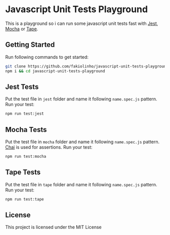 # Javascript Unit Tests Playground

This is a playground so i can run some javascript unit tests fast with [Jest](https://facebook.github.io/jest/), [Mocha](https://mochajs.org/) or [Tape](https://github.com/substack/tape).

## Getting Started

Run following commands to get started:

```bash
git clone https://github.com/fakiolinho/javascript-unit-tests-playground.git
npm i && cd javascript-unit-tests-playground
```

## Jest Tests

Put the test file in `jest` folder and name it following `name.spec.js` pattern. Run your test:

```bash
npm run test:jest
```

## Mocha Tests

Put the test file in `mocha` folder and name it following `name.spec.js` pattern. [Chai](http://chaijs.com/) is used for assertions. Run your test:

```bash
npm run test:mocha
```

## Tape Tests

Put the test file in `tape` folder and name it following `name.spec.js` pattern. Run your test:

```bash
npm run test:tape
```

## License

This project is licensed under the MIT License